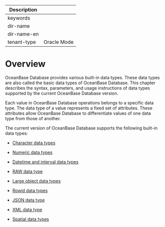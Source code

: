 | Description   |                 |
|---------------|-----------------|
| keywords      |                 |
| dir-name      |                 |
| dir-name-en   |                 |
| tenant-type   | Oracle Mode     |

# Overview

OceanBase Database provides various built-in data types. These data types are also called the basic data types of OceanBase Database. This chapter describes the syntax, parameters, and usage instructions of data types supported by the current OceanBase Database version.

Each value in OceanBase Database operations belongs to a specific data type. The data type of a value represents a fixed set of attributes. These attributes allow OceanBase Database to differentiate values of one data type from those of another.

The current version of OceanBase Database supports the following built-in data types:

* [Character data types](200.character-data-type-of-oracle-mode/100.overview-of-character-data-types-of-oracle-mode.md)

* [Numeric data types](300.numeric-data-type-of-oracle-mode/100.overview-of-numeric-data-types-of-oracle-mode.md)

* [Datetime and interval data types](400.date-time-and-interval-data-types-of-oracle-mode/100.overview-of-date-time-and-interval-data-types-of-oracle-mode.md)

* [RAW data type](../100.built-in-data-types-of-oracle-mode/500.raw-data-type-of-oracle-mode.md)

* [Large object data types](600.large-object-data-type-of-oracle-mode/100.data-types-of-large-objects-of-oracle-mode.md)

* [Rowid data types](../100.built-in-data-types-of-oracle-mode/700.rowid-datatype-of-oracle-mode.md)

* [JSON data type](1000.json-formatted-data-type-oracle-mode/100.json-data-type-overview-of-oracle-mode.md)

* [XML data type](1100.xml-date-type-of-oracle-mode/100.xml-data-type-overview-of-oracle-mode.md)

* [Spatial data types](1200.spatial-data-type-of-oracle-mode/100.spatial-data-type-overview-of-oracle-mode.md)